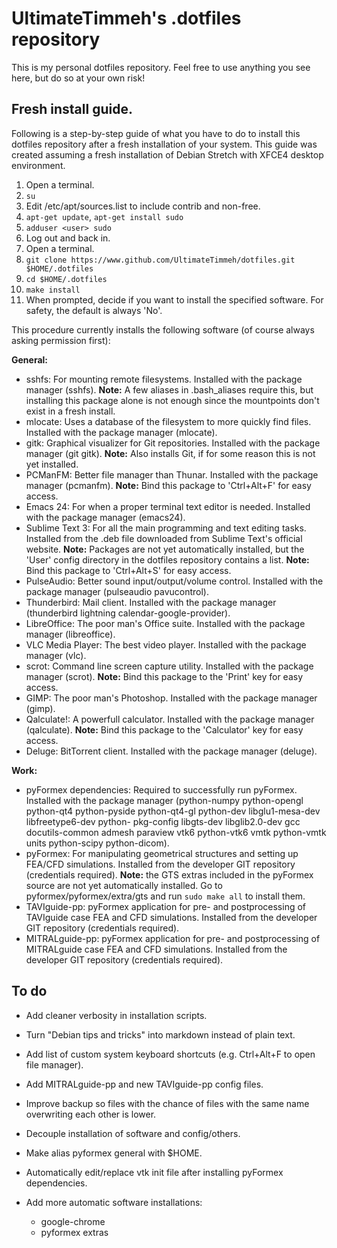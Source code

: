 # UltimateTimmeh's .dotfiles repository

This is my personal dotfiles repository. Feel free to use anything you see
here, but do so at your own risk!

## Fresh install guide.

Following is a step-by-step guide of what you have to do to install this
dotfiles repository after a fresh installation of your system. This guide
was created assuming a fresh installation of Debian Stretch with XFCE4
desktop environment.

1. Open a terminal.
1. `su`
1. Edit /etc/apt/sources.list to include contrib and non-free.
1. `apt-get update`, `apt-get install sudo`
1. `adduser <user> sudo`
1. Log out and back in.
1. Open a terminal.
1. `git clone https://www.github.com/UltimateTimmeh/dotfiles.git $HOME/.dotfiles`
1. `cd $HOME/.dotfiles`
1. `make install`
1. When prompted, decide if you want to install the specified software.
   For safety, the default is always 'No'.

This procedure currently installs the following software (of course always asking permission first):

**General:**

- sshfs: For mounting remote filesystems. Installed with the package
  manager (sshfs). **Note:** A few aliases in .bash_aliases require this,
  but installing this package alone is not enough since the mountpoints don't
  exist in a fresh install.
- mlocate: Uses a database of the filesystem to more quickly find files.
  Installed with the package manager (mlocate).
- gitk: Graphical visualizer for Git repositories. Installed with the package
  manager (git gitk). **Note:** Also installs Git, if for some reason this is
  not yet installed.
- PCManFM: Better file manager than Thunar. Installed with the package manager
  (pcmanfm). **Note:** Bind this package to 'Ctrl+Alt+F' for easy access.
- Emacs 24: For when a proper terminal text editor is needed. Installed with
  the package manager (emacs24).
- Sublime Text 3: For all the main programming and text editing tasks.
  Installed from the .deb file downloaded from Sublime Text's official website.
  **Note:** Packages are not yet automatically installed, but the 'User' config
  directory in the dotfiles repository contains a list. **Note:** Bind this
  package to 'Ctrl+Alt+S' for easy access.
- PulseAudio: Better sound input/output/volume control. Installed with the
  package manager (pulseaudio pavucontrol).
- Thunderbird: Mail client. Installed with the package manager (thunderbird
  lightning calendar-google-provider).
- LibreOffice: The poor man's Office suite. Installed with the package
  manager (libreoffice).
- VLC Media Player: The best video player. Installed with the package
  manager (vlc).
- scrot: Command line screen capture utility. Installed with the package
  manager (scrot). **Note:** Bind this package to the 'Print' key for easy
  access.
- GIMP: The poor man's Photoshop. Installed with the package manager (gimp).
- Qalculate!: A powerfull calculator. Installed with the package manager
  (qalculate). **Note:** Bind this package to the 'Calculator' key for easy
  access.
- Deluge: BitTorrent client. Installed with the package manager (deluge).

**Work:**

- pyFormex dependencies: Required to successfully run pyFormex. Installed with
  the package manager (python-numpy python-opengl python-qt4 python-pyside
  python-qt4-gl python-dev libglu1-mesa-dev libfreetype6-dev python-
  pkg-config libgts-dev libglib2.0-dev gcc docutils-common admesh paraview vtk6
  python-vtk6 vmtk python-vmtk units python-scipy python-dicom).
- pyFormex: For manipulating geometrical structures and setting up FEA/CFD
  simulations. Installed from the developer GIT repository (credentials
  required). **Note:** the GTS extras included in the pyFormex source are not yet
  automatically installed. Go to pyformex/pyformex/extra/gts and run `sudo
  make all` to install them.
- TAVIguide-pp: pyFormex application for pre- and postprocessing of TAVIguide
  case FEA and CFD simulations. Installed from the developer GIT repository
  (credentials required).
- MITRALguide-pp: pyFormex application for pre- and postprocessing of
  MITRALguide case FEA and CFD simulations. Installed from the developer GIT
  repository (credentials required).

## To do

- Add cleaner verbosity in installation scripts.
- Turn "Debian tips and tricks" into markdown instead of plain text.
- Add list of custom system keyboard shortcuts (e.g. Ctrl+Alt+F to open file manager).
- Add MITRALguide-pp and new TAVIguide-pp config files.
- Improve backup so files with the chance of files with the same name
  overwriting each other is lower.
- Decouple installation of software and config/others.
- Make alias pyformex general with $HOME.
- Automatically edit/replace vtk init file after installing pyFormex
  dependencies.
- Add more automatic software installations:

  - google-chrome
  - pyformex extras
